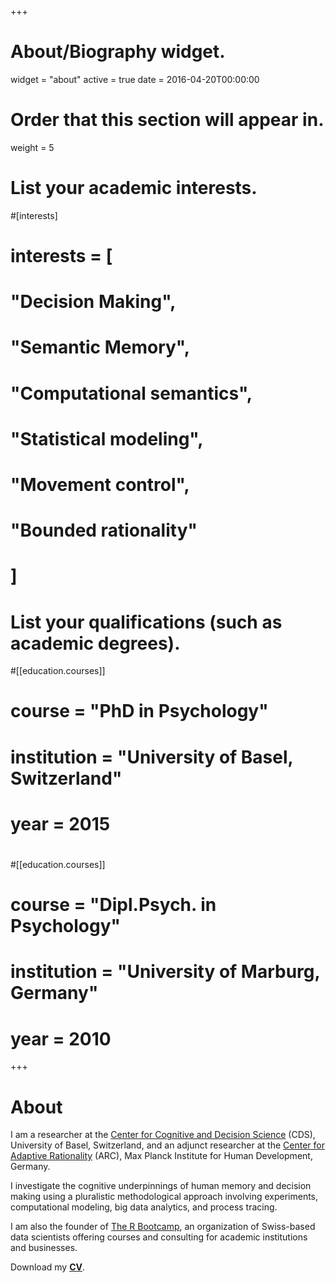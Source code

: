 +++
# About/Biography widget.
widget = "about"
active = true
date = 2016-04-20T00:00:00

# Order that this section will appear in.
weight = 5

# List your academic interests.
#[interests]
#  interests = [
#    "Decision Making",
#    "Semantic Memory",
#    "Computational semantics",
#    "Statistical modeling",
#    "Movement control",
#    "Bounded rationality"
#  ]

# List your qualifications (such as academic degrees).
#[[education.courses]]
#  course = "PhD in Psychology"
#  institution = "University of Basel, Switzerland"
#  year = 2015
#
#[[education.courses]]
#  course = "Dipl.Psych. in Psychology"
#  institution = "University of Marburg, Germany"
#  year = 2010

+++

# About

I am a researcher at the [Center for Cognitive and Decision Science](https://psychologie.unibas.ch/en/faculty/centers/cognitive-and-decision-sciences/) (CDS), University of Basel, Switzerland, and an adjunct researcher at the [Center for Adaptive Rationality](https://www.mpib-berlin.mpg.de/en/research/adaptive-rationality) (ARC), Max Planck Institute for Human Development, Germany.

I investigate the cognitive underpinnings of human memory and decision making using a pluralistic methodological approach involving experiments, computational modeling, big data analytics, and process tracing.

I am also the founder of [The R Bootcamp](https://therbootcamp.github.io/), an organization of Swiss-based data scientists offering courses and consulting for academic institutions and businesses.

Download my [**CV**](cv/Wulff2020Oct.pdf/).

